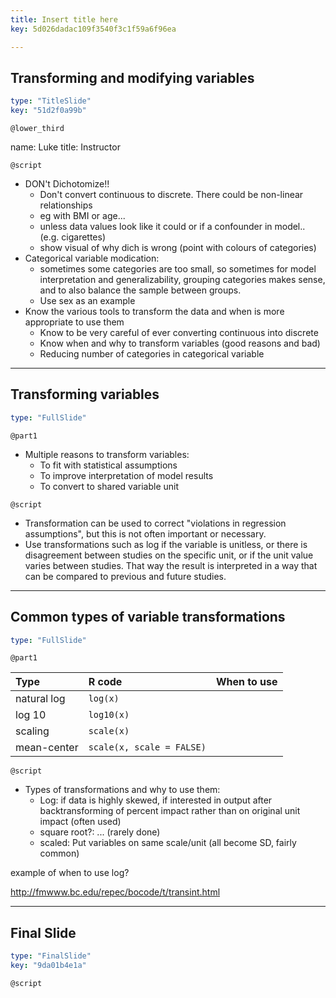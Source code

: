 ```yaml
---
title: Insert title here
key: 5d026dadac109f3540f3c1f59a6f96ea

---
```

## Transforming and modifying variables

```yaml
type: "TitleSlide"
key: "51d2f0a99b"
```

`@lower_third`

name: Luke
title: Instructor


`@script`

- DON't Dichotomize!!
    - Don't convert continuous to discrete. There could be non-linear relationships
    - eg with BMI or age...
    - unless data values look like it could or if a confounder in model.. (e.g. cigarettes)
    - show visual of why dich is wrong (point with colours of categories)
- Categorical variable modication:
    - sometimes some categories are too small, so sometimes for model
    interpretation and generalizability, grouping categories makes sense,
    and to also balance the sample between groups.
    - Use sex as an example
- Know the various tools to transform the data and when is more appropriate to
use them
    - Know to be very careful of ever converting continuous into discrete
    - Know when and why to transform variables (good reasons and bad)
    - Reducing number of categories in categorical variable



---
## Transforming variables

```yaml
type: "FullSlide"
```

`@part1`

- Multiple reasons to transform variables:
    - To fit with statistical assumptions
    - To improve interpretation of model results
    - To convert to shared variable unit


`@script`

- Transformation can be used to correct "violations in regression
assumptions", but this is not often important or necessary.
- Use transformations such as log if the variable is unitless, or there is
disagreement between studies on the specific unit, or if the unit value
varies between studies. That way the result is interpreted in a way that 
can be compared to previous and future studies.


---
## Common types of variable transformations

```yaml
type: "FullSlide"
```

`@part1`

| Type | R code | When to use |
|:-----|:-------|:------------|
| natural log | `log(x)` | |
| log 10 | `log10(x)` | |
| scaling | `scale(x)` | |
| mean-center | `scale(x, scale = FALSE)` | |



`@script`

- Types of transformations and why to use them:
    - Log: if data is highly skewed, if interested in output after
    backtransforming of percent impact rather than on original unit impact
    (often used)
    - square root?: ... (rarely done)
    - scaled: Put variables on same scale/unit (all become SD, fairly common)

example of when to use log?

http://fmwww.bc.edu/repec/bocode/t/transint.html

---
## Final Slide

```yaml
type: "FinalSlide"
key: "9da01b4e1a"
```

`@script`


